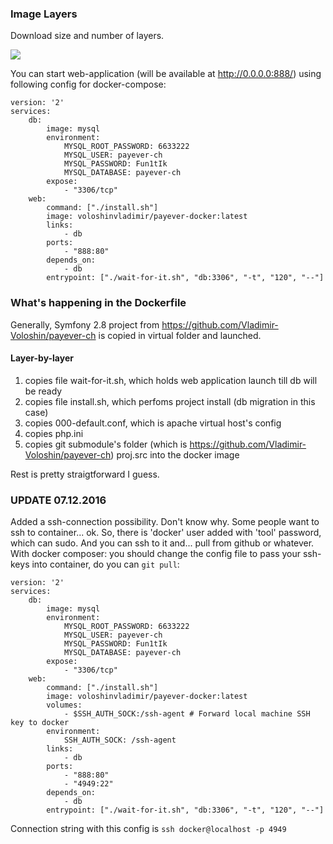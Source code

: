### Image Layers
Download size and number of layers.

[![](https://images.microbadger.com/badges/image/voloshinvladimir/payever-docker.svg)](https://microbadger.com/images/voloshinvladimir/payever-docker)

You can start web-application (will be available at http://0.0.0.0:888/) using following config for docker-compose:
```
version: '2'
services:
    db:
        image: mysql
        environment:
            MYSQL_ROOT_PASSWORD: 6633222
            MYSQL_USER: payever-ch
            MYSQL_PASSWORD: Fun1tIk
            MYSQL_DATABASE: payever-ch
        expose:
            - "3306/tcp"
    web:
        command: ["./install.sh"]
        image: voloshinvladimir/payever-docker:latest
        links:
            - db
        ports:
            - "888:80"
        depends_on:
            - db
        entrypoint: ["./wait-for-it.sh", "db:3306", "-t", "120", "--"]

```

### What's happening in the Dockerfile

Generally, Symfony 2.8 project from https://github.com/Vladimir-Voloshin/payever-ch is copied in virtual folder and launched.

#### Layer-by-layer
 
1. copies file wait-for-it.sh, which holds web application launch till db will be ready
2. copies file install.sh, which perfoms project install (db migration in this case)
3. copies 000-default.conf, which is apache virtual host's config
4. copies php.ini
5. copies git submodule's folder (which is https://github.com/Vladimir-Voloshin/payever-ch) proj.src into the docker image

Rest is pretty straigtforward I guess.

### UPDATE 07.12.2016

Added a ssh-connection possibility. Don't know why. Some people want to ssh to container... ok.
So,
there is 'docker' user added with 'tool' password, which can sudo. And you can ssh to it and... pull from github or whatever.
With docker composer:
you should change the config file to pass your ssh-keys into container, do you can ```git pull```:

```
version: '2'
services:
    db:
        image: mysql
        environment:
            MYSQL_ROOT_PASSWORD: 6633222
            MYSQL_USER: payever-ch
            MYSQL_PASSWORD: Fun1tIk
            MYSQL_DATABASE: payever-ch
        expose:
            - "3306/tcp"
    web:
        command: ["./install.sh"]
        image: voloshinvladimir/payever-docker:latest
        volumes:
            - $SSH_AUTH_SOCK:/ssh-agent # Forward local machine SSH key to docker
        environment:
            SSH_AUTH_SOCK: /ssh-agent
        links:
            - db
        ports:
            - "888:80"
            - "4949:22"
        depends_on:
            - db
        entrypoint: ["./wait-for-it.sh", "db:3306", "-t", "120", "--"]
```

Connection string with this config is ```ssh docker@localhost -p 4949```
